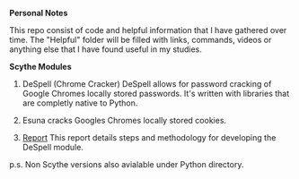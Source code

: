 **Personal Notes**

This repo consist of code and helpful information that I have gathered over time. 
The "Helpful" folder will be filled with links, commands, videos or anything else that I have found useful in my studies.

**Scythe Modules**
1. DeSpell (Chrome Cracker)
DeSpell allows for password cracking of Google Chromes locally stored passwords. It's written with libraries that are completly native to Python.

2. Esuna cracks Googles Chromes locally stored cookies.

3. [Report](https://github.com/bdupree5/Personal_Code/blob/master/Scythe%20Modules/Module%20Report/DeSpell%20%20Report.pdf) 
This report details steps and methodology for developing the DeSpell module. 

p.s. Non Scythe versions also avialable under Python directory.
